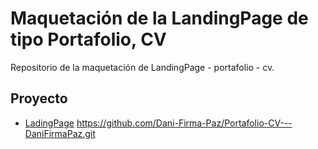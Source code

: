 # Maquetación de la LandingPage de tipo Portafolio, CV

Repositorio de la maquetación de LandingPage -  portafolio -  cv.

## Proyecto
- [LadingPage](https://Dani-Firma-Paz.github.io/Portafolio_CV)
https://github.com/Dani-Firma-Paz/Portafolio-CV---DaniFirmaPaz.git